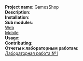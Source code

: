 **Project name**: GamesShop  
**Description**:  
**Installation**:  
**Sub modules**:  
[Web](https://github.com/fpmi-hci/proekt12b-web-gamesshop.git)  
[Mobile](https://github.com/fpmi-hci/proekt12-2mobile-gamesshop)  
**Usage**:  
**Contributing**:  
**Отчеты к лабораторным работам**:  
[Лабораторная работа №1](https://docs.google.com/document/d/1jkvvTIvigdg_skF3fNTphYEVtjEy_YXK1aL3aoB15fI/edit)  
